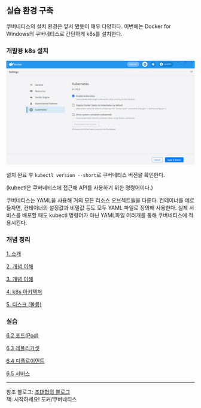 ## 실습 환경 구축

쿠버네티스의 설치 환경은 앞서 봤듯이 매우 다양하다. 이번에는 Docker for Windows의 쿠버네티스로 간단하게 k8s를 설치한다.

### 개발용 k8s 설치

![](img/1.png)

설치 완료 후 `kubectl version --short`로 쿠버네티스 버전을 확인한다.

(kubectl은 쿠버네티스에 접근해 API를 사용하기 위한 명령어이다.)

쿠버네티스는 YAML을 사용해 거의 모든 리소스 오브젝트들을 다룬다. 컨테이너를 예로 들자면, 컨테이너의 설정값과 비밀값 등도 모두 YAML 파일로 정의해 사용한다. 실제 서비스를 배포할 때도 kubectl 명령어가 아닌 YAML파일 여러개를 통해 쿠버네티스에 적용시킨다.

### 개념 정리

[1. 소개](concept/01-intro.md)

[2. 개념 이해](concept/02-concept1.md)

[3. 개념 이해](concept/03-concept2.md)

[4. k8s 아키텍쳐](concept/04-architecture.md)

[5. 디스크 (볼륨)](concept/05-volume.md)

### 실습

[6.2 포드(Pod)](practice/6-2.md)

[6.3 레플리카셋](practice/6-3.md)

[6.4 디플로이먼트](practice/6-4.md)

[6.5 서비스](practice/6-5.md)

---
참조 
블로그: [조대협의 블로그](https://bcho.tistory.com/1255?category=731548)  
책: 시작하세요! 도커/쿠버네티스  
